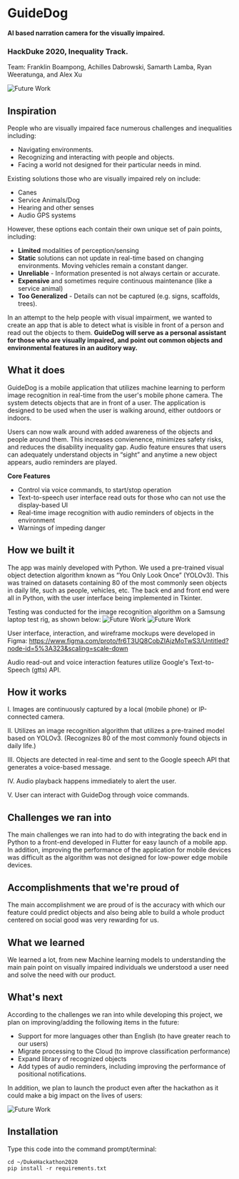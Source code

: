 # GuideDog
**AI based narration camera for the visually impaired.**

### HackDuke 2020, Inequality Track.

Team: Franklin Boampong, Achilles Dabrowski, Samarth Lamba, Ryan Weeratunga, and Alex Xu

![Future Work](doc_assets/Homepage.png)

## Inspiration

People who are visually impaired face numerous challenges and inequalities including:
- Navigating environments.
- Recognizing and interacting with people and objects.
- Facing a world not designed for their particular needs in mind.

Existing solutions those who are visually impaired rely on include:
- Canes
- Service Animals/Dog
- Hearing and other senses
- Audio GPS systems

However, these options each contain their own unique set of pain points, including:
- **Limited** modalities of perception/sensing
- **Static** solutions can not update in real-time based on changing environments. Moving vehicles remain a constant danger.
- **Unreliable** - Information presented is not always certain or accurate.
- **Expensive** and sometimes require continuous maintenance (like a service animal)
- **Too Generalized** - Details can not be captured (e.g. signs, scaffolds, trees).

In an attempt to the help people with visual impairment, we wanted to create an app that is able to detect what is visible in front of a person and read out the objects to them.
**GuideDog will serve as a personal assistant for those who are visually impaired, and point out common objects and environmental features in an auditory way.**

## What it does 

GuideDog is a mobile application that utilizes machine learning to perform image recognition in real-time from the user's mobile phone camera. The system detects objects that are in front of a user. The application is designed to be used when the user is walking around, either outdoors or indoors.

Users can now walk around with added awareness of the objects and people around them. This increases convienence, minimizes safety risks, and reduces the disability inequality gap. Audio feature ensures that users can adequately understand objects in “sight” and anytime a new object appears, audio reminders are played.

**Core Features**
- Control via voice commands, to start/stop operation
- Text-to-speech user interface read outs for those who can not use the display-based UI
- Real-time image recognition with audio reminders of objects in the environment
- Warnings of impeding danger

## How we built it

The app was mainly developed with Python. We used a pre-trained visual object detection algorithm known as “You Only Look Once” (YOLOv3). This was trained on datasets containing 80 of the most commonly seen objects in daily life, such as people, vehicles, etc. The back end and front end were all in Python, with the user interface being implemented in Tkinter.

Testing was conducted for the image recognition algorithm on a Samsung laptop test rig, as shown below:
![Future Work](doc_assets/testrig.jpg)
![Future Work](doc_assets/pythontesting.png)

User interface, interaction, and wireframe mockups were developed in Figma: https://www.figma.com/proto/fr6T3UQ8CobZIAjzMoTwS3/Untitled?node-id=5%3A323&scaling=scale-down

Audio read-out and voice interaction features utilize Google's Text-to-Speech (gtts) API.

## How it works

I. Images are continuously captured by a local (mobile phone) or IP-connected camera.

II. Utilizes an image recognition algorithm that utilizes a pre-trained model based on YOLOv3. (Recognizes 80 of the most commonly found objects in daily life.)

III. Objects are detected in real-time and sent to the Google speech API that generates a voice-based message.

IV. Audio playback happens immediately to alert the user.

V. User can interact with GuideDog through voice commands.

## Challenges we ran into

The main challenges we ran into had to do with integrating the back end in Python to a front-end developed in Flutter for easy launch of a mobile app. In addition, improving the performance of the application for mobile devices was difficult as the algorithm was not designed for low-power edge mobile devices.

## Accomplishments that we're proud of

The main accomplishment we are proud of is the accuracy with which our feature could predict objects and also being able to build a whole product centered on social good was very rewarding for us.

## What we learned

We learned a lot, from new Machine learning models to understanding the main pain point on visually impaired individuals we understood a user need and solve the need with our product.

## What's next

According to the challenges we ran into while developing this project, we plan on improving/adding the following items in the future:
- Support for more languages other than English (to have greater reach to our users)
- Migrate processing to the Cloud (to improve classification performance)
- Expand library of recognized objects
- Add types of audio reminders, including improving the performance of positional notifications.

In addition, we plan to launch the product even after the hackathon as it could make a big impact on the lives of users:

![Future Work](doc_assets/FutureWork.png)

## Installation

Type this code into the command prompt/terminal:

	cd ~/DukeHackathon2020
	pip install -r requirements.txt
